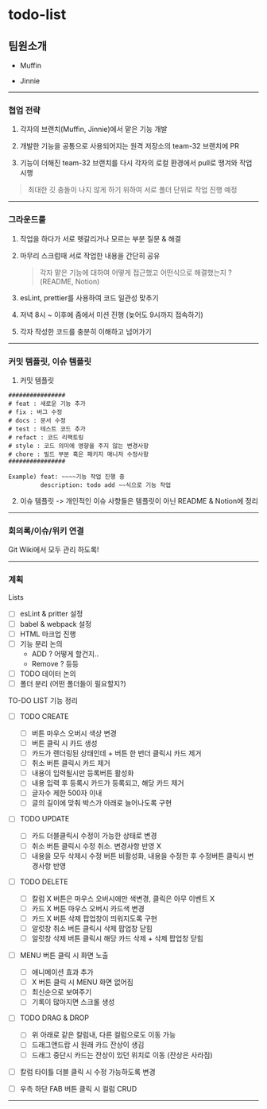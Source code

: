 # todo-list

## 팀원소개

- Muffin

- Jinnie

---

### 협업 전략

1. 각자의 브랜치(Muffin, Jinnie)에서 맡은 기능 개발

2. 개발한 기능을 공통으로 사용되어지는 원격 저장소의 team-32 브랜치에 PR

3. 기능이 더해진 team-32 브랜치를 다시 각자의 로컬 환경에서 pull로 땡겨와 작업 시행

> 최대한 깃 충돌이 나지 않게 하기 위하여 서로 폴더 단위로 작업 진행 예정

---

### 그라운드룰

1. 작업을 하다가 서로 헷갈리거나 모르는 부분 질문 & 해결

2. 마무리 스크럼때 서로 작업한 내용을 간단히 공유

   > 각자 맡은 기능에 대하여 어떻게 접근했고 어떤식으로 해결했는지 ? (README, Notion)

3. esLint, prettier를 사용하여 코드 일관성 맞추기

4. 저녁 8시 ~ 이후에 줌에서 미션 진행 (늦어도 9시까지 접속하기)

5. 각자 작성한 코드를 충분히 이해하고 넘어가기

---

### 커밋 템플릿, 이슈 템플릿

1. 커밋 템플릿

```
################
# feat : 새로운 기능 추가
# fix : 버그 수정
# docs : 문서 수정
# test : 테스트 코드 추가
# refact : 코드 리팩토링
# style : 코드 의미에 영향을 주지 않는 변경사항
# chore : 빌드 부분 혹은 패키지 매니저 수정사항
################

Example) feat: ~~~~기능 작업 진행 중
         description: todo add ~~식으로 기능 작업
```

2. 이슈 템플릿 -> 개인적인 이슈 사항들은 템플릿이 아닌 README & Notion에 정리

---

### 회의록/이슈/위키 연결

Git Wiki에서 모두 관리 하도록!

---

### 계획

Lists

- [ ] esLint & pritter 설정
- [ ] babel & webpack 설정
- [ ] HTML 마크업 진행
- [ ] 기능 분리 논의
  - ADD ? 어떻게 할건지..
  - Remove ? 등등
- [ ] TODO 데이터 논의
- [ ] 폴더 분리 (어떤 폴더들이 필요할지?)

TO-DO LIST 기능 정리

- [ ] TODO CREATE

  - [ ] 버튼 마우스 오버시 색상 변경
  - [ ] 버튼 클릭 시 카드 생성
  - [ ] 카드가 렌더링된 상태인데 + 버튼 한 번더 클릭시 카드 제거
  - [ ] 취소 버튼 클릭시 카드 제거
  - [ ] 내용이 입력될시만 등록버튼 활성화
  - [ ] 내용 입력 후 등록시 카드가 등록되고, 해당 카드 제거
  - [ ] 글자수 제한 500자 이내
  - [ ] 글의 길이에 맞춰 박스가 아래로 늘어나도록 구현

- [ ] TODO UPDATE

  - [ ] 카드 더블클릭시 수정이 가능한 상태로 변경
  - [ ] 취소 버튼 클릭시 수정 취소. 변경사항 반영 X
  - [ ] 내용을 모두 삭제시 수정 버튼 비활성화, 내용을 수정한 후 수정버튼 클릭시 변경사항 반영

- [ ] TODO DELETE

  - [ ] 칼럼 X 버튼은 마우스 오버시에만 색변경, 클릭은 아무 이벤트 X
  - [ ] 카드 X 버튼 마우스 오버시 카드색 변경
  - [ ] 카드 X 버튼 삭제 팝업창이 띄워지도록 구현
  - [ ] 알럿창 취소 버튼 클릭시 삭제 팝업창 닫힘
  - [ ] 알럿창 삭제 버튼 클릭시 해당 카드 삭제 + 삭제 팝업창 닫힘

- [ ] MENU 버튼 클릭 시 화면 노출

  - [ ] 애니메이션 효과 추가
  - [ ] X 버튼 클릭 시 MENU 화면 없어짐
  - [ ] 최신순으로 보여주기
  - [ ] 기록이 많아지면 스크롤 생성

- [ ] TODO DRAG & DROP

  - [ ] 위 아래로 같은 칼럼내, 다른 컬럼으로도 이동 가능
  - [ ] 드래그앤드랍 시 원래 카드 잔상이 생김
  - [ ] 드래그 중단시 카드는 잔상이 있던 위치로 이동 (잔상은 사라짐)

- [ ] 칼럼 타이틀 더블 클릭 시 수정 가능하도록 변경
- [ ] 우측 하단 FAB 버튼 클릭 시 컬럼 CRUD

---
